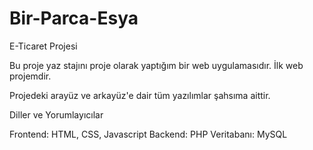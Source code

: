 # Bir-Parca-Esya
E-Ticaret Projesi

Bu proje yaz stajını proje olarak yaptığım bir web uygulamasıdır. İlk web projemdir.

Projedeki arayüz ve arkayüz'e dair tüm yazılımlar şahsıma aittir.

Diller ve Yorumlayıcılar

Frontend: HTML, CSS, Javascript
Backend: PHP
Veritabanı: MySQL
